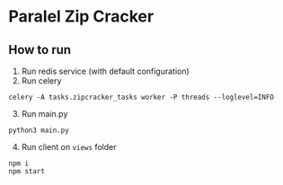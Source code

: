 # Paralel Zip Cracker

## How to run

1. Run redis service (with default configuration)
2. Run celery

```
celery -A tasks.zipcracker_tasks worker -P threads --loglevel=INFO
```

3. Run main.py

```
python3 main.py
```

4. Run client on `views` folder

```
npm i
npm start
```
